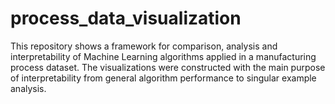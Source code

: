 # process_data_visualization
This repository shows a framework for comparison, analysis and interpretability of Machine Learning algorithms applied in a manufacturing process dataset. The visualizations were constructed with the main purpose of interpretability from general algorithm performance to singular example analysis.  
